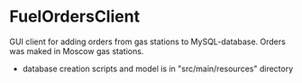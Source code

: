 # FuelOrdersClient
GUI client for adding orders from gas stations to MySQL-database. Orders was maked in Moscow gas stations.

- database creation scripts and model is in "src/main/resources" directory

